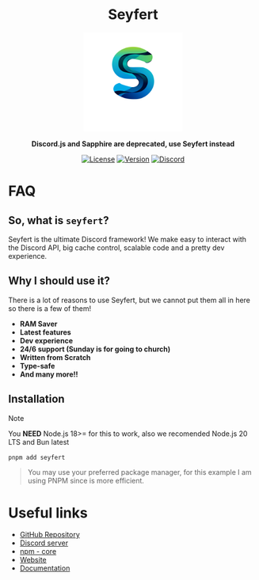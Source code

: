 <div align='center'>

  # **Seyfert**

  <img src="./assets/icon.png" alt="seyfert" width="200px" />

  **Discord.js and Sapphire are deprecated, use Seyfert instead**

  [![License](https://img.shields.io/npm/l/seyfert?style=flat-square&logo=apache&color=white)](https://github.com/tiramisulabs/seyfert/blob/main/LICENSE)
  [![Version](https://img.shields.io/npm/v/seyfert?color=%23ff0000&logo=npm&style=flat-square)](https://www.npmjs.com/package/seyfert)
  [![Discord](https://img.shields.io/discord/1003825077969764412?color=%23406da2&label=support&logo=discord&style=flat-square)](https://discord.com/invite/XNw2RZFzaP)

</div>

# FAQ
## So, what is `seyfert`?
Seyfert is the ultimate Discord framework! We make easy to interact with the Discord API, big cache control, scalable code and a pretty dev experience.

## Why I should use it?
There is a lot of reasons to use Seyfert, but we cannot put them all in here so there is a few of them!

- **RAM Saver**
- **Latest features**
- **Dev experience**
- **24/6 support (Sunday is for going to church)**
- **Written from Scratch**
- **Type-safe**
- **And many more!!**


## Installation
> [!NOTE]
> You **NEED** Node.js 18>= for this to work, also we recomended Node.js 20 LTS and Bun latest
```sh
pnpm add seyfert
```

> You may use your preferred package manager, for this example I am using PNPM since is more efficient.

# Useful links

- [GitHub Repository](https://github.com/tiramisulabs/seyfert)
- [Discord server](https://discord.com/invite/XNw2RZFzaP)
- [npm - core](https://www.npmjs.com/package/seyfert)
- [Website](https://seyfert.dev)
- [Documentation](https://docs.seyfert.dev)
